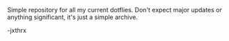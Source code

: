 Simple repository for all my current dotflies. Don't expect major updates or anything significant, it's just a simple archive.

-jxthrx
